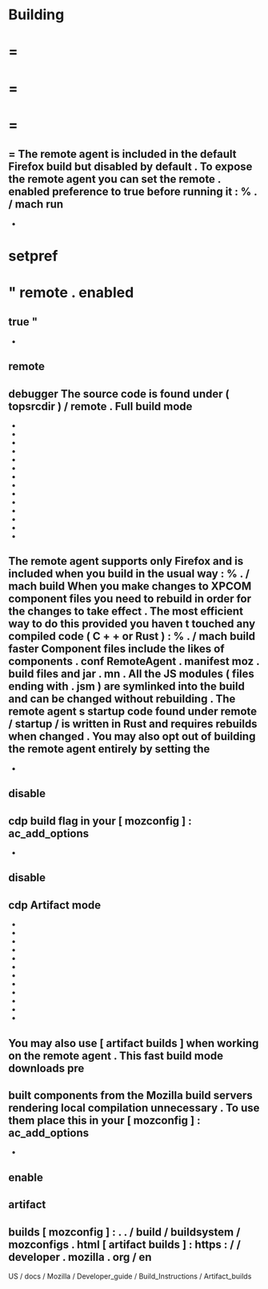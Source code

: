 Building
=
=
=
=
=
=
=
=
The
remote
agent
is
included
in
the
default
Firefox
build
but
disabled
by
default
.
To
expose
the
remote
agent
you
can
set
the
remote
.
enabled
preference
to
true
before
running
it
:
%
.
/
mach
run
-
-
setpref
=
"
remote
.
enabled
=
true
"
-
-
remote
-
debugger
The
source
code
is
found
under
(
topsrcdir
)
/
remote
.
Full
build
mode
-
-
-
-
-
-
-
-
-
-
-
-
-
-
-
The
remote
agent
supports
only
Firefox
and
is
included
when
you
build
in
the
usual
way
:
%
.
/
mach
build
When
you
make
changes
to
XPCOM
component
files
you
need
to
rebuild
in
order
for
the
changes
to
take
effect
.
The
most
efficient
way
to
do
this
provided
you
haven
t
touched
any
compiled
code
(
C
+
+
or
Rust
)
:
%
.
/
mach
build
faster
Component
files
include
the
likes
of
components
.
conf
RemoteAgent
.
manifest
moz
.
build
files
and
jar
.
mn
.
All
the
JS
modules
(
files
ending
with
.
jsm
)
are
symlinked
into
the
build
and
can
be
changed
without
rebuilding
.
The
remote
agent
s
startup
code
found
under
remote
/
startup
/
is
written
in
Rust
and
requires
rebuilds
when
changed
.
You
may
also
opt
out
of
building
the
remote
agent
entirely
by
setting
the
-
-
disable
-
cdp
build
flag
in
your
[
mozconfig
]
:
ac_add_options
-
-
disable
-
cdp
Artifact
mode
-
-
-
-
-
-
-
-
-
-
-
-
-
You
may
also
use
[
artifact
builds
]
when
working
on
the
remote
agent
.
This
fast
build
mode
downloads
pre
-
built
components
from
the
Mozilla
build
servers
rendering
local
compilation
unnecessary
.
To
use
them
place
this
in
your
[
mozconfig
]
:
ac_add_options
-
-
enable
-
artifact
-
builds
[
mozconfig
]
:
.
.
/
build
/
buildsystem
/
mozconfigs
.
html
[
artifact
builds
]
:
https
:
/
/
developer
.
mozilla
.
org
/
en
-
US
/
docs
/
Mozilla
/
Developer_guide
/
Build_Instructions
/
Artifact_builds

